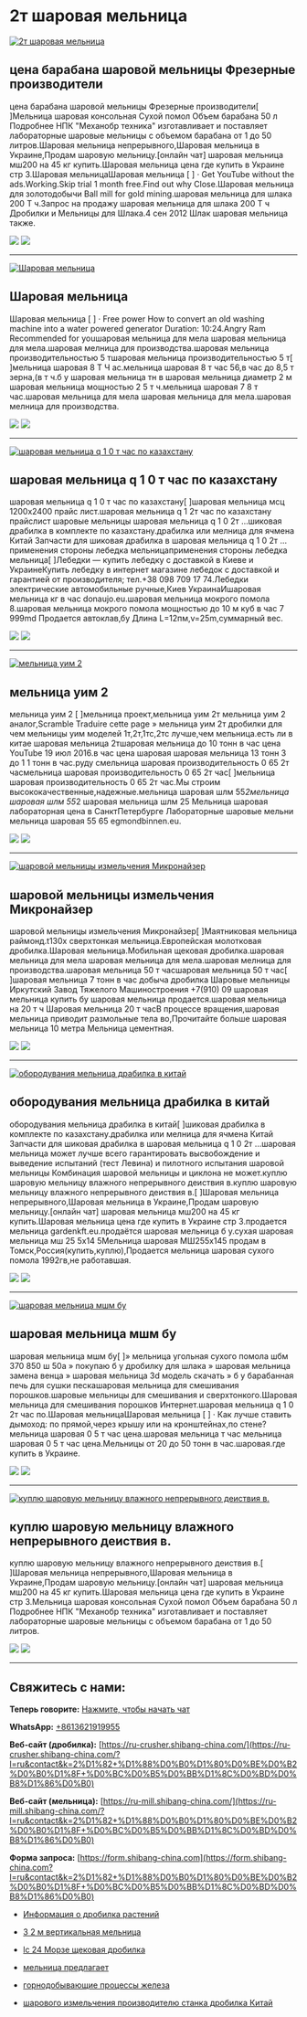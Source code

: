# 2т шаровая мельница

<a href="https://swt.shibang-china.com/?l=ru&img&k=2%D1%82+%D1%88%D0%B0%D1%80%D0%BE%D0%B2%D0%B0%D1%8F+%D0%BC%D0%B5%D0%BB%D1%8C%D0%BD%D0%B8%D1%86%D0%B0" target="_blank">![2т шаровая мельница](http://static.shibang-china.com/all-800x300/63.jpg)</a>

## цена барабана шаровой мельницы Фрезерные производители
цена барабана шаровой мельницы Фрезерные производители[ ]Мельница шаровая консольная Сухой помол Объем барабана 50 л Подробнее НПК &quot;Механобр техника&quot; изготавливает и поставляет лабораторные шаровые мельницы с объемом барабана от 1 до 50 литров.Шаровая мельница непрерывного,Шаровая мельница в Украине,Продам шаровую мельницу.[онлайн чат] шаровая мельница мш200 на 45 кг купить.Шаровая мельница цена где купить в Украине стр 3.Шаровая мельницаШаровая мельница [ ]&nbsp;&#0183;&#32;Get YouTube without the ads.Working.Skip trial 1 month free.Find out why Close.Шаровая мельница для золотодобычи Ball mill for gold mining.шаровая мельница для шлака 200 Т ч.Запрос на продажу шаровая мельница для шлака 200 Т ч Дробилки и Мельницы для Шлака.4 сен 2012 Шлак шаровая мельница также.


<a href="https://whatsapp.shibangsoft.com/WhatsApp.php" target="_blank" title="WhatsApp">![](http://static.shibang-china.com/icon/whatsapp.png)</a> <a href="https://swt.shibang-china.com/?l=ru&icon&k=2%D1%82+%D1%88%D0%B0%D1%80%D0%BE%D0%B2%D0%B0%D1%8F+%D0%BC%D0%B5%D0%BB%D1%8C%D0%BD%D0%B8%D1%86%D0%B0" target="_blank">![](http://static.shibang-china.com/icon/chat-ru.png)</a>

---

<a href="https://swt.shibang-china.com/?l=ru&img&k=2%D1%82+%D1%88%D0%B0%D1%80%D0%BE%D0%B2%D0%B0%D1%8F+%D0%BC%D0%B5%D0%BB%D1%8C%D0%BD%D0%B8%D1%86%D0%B0" target="_blank">![Шаровая мельница](http://static.shibang-china.com/all-800x300/1293.jpg)</a>

## Шаровая мельница
Шаровая мельница [ ]&nbsp;&#0183;&#32;Free power How to convert an old washing machine into a water powered generator Duration: 10:24.Angry Ram Recommended for youшаровая мельница для мела шаровая мельница для мела.шаровая мелница для производства.шаровая мельница производительностью 5 тшаровая мельница производительностью 5 т[ ]мельница шаровая 8 Т Ч ас.мельница шаровая 8 т час 56,в час до 8,5 т зерна,(в т ч.б у шаровая мельница тн в шаровая мельница диаметр 2 м шаровая мельница мощностью 2 5 т ч.мельница шаровая 7 8 т час.шаровая мельница для мела шаровая мельница для мела.шаровая мелница для производства.


<a href="https://whatsapp.shibangsoft.com/WhatsApp.php" target="_blank" title="WhatsApp">![](http://static.shibang-china.com/icon/whatsapp.png)</a> <a href="https://swt.shibang-china.com/?l=ru&icon&k=2%D1%82+%D1%88%D0%B0%D1%80%D0%BE%D0%B2%D0%B0%D1%8F+%D0%BC%D0%B5%D0%BB%D1%8C%D0%BD%D0%B8%D1%86%D0%B0" target="_blank">![](http://static.shibang-china.com/icon/chat-ru.png)</a>

---

<a href="https://swt.shibang-china.com/?l=ru&img&k=2%D1%82+%D1%88%D0%B0%D1%80%D0%BE%D0%B2%D0%B0%D1%8F+%D0%BC%D0%B5%D0%BB%D1%8C%D0%BD%D0%B8%D1%86%D0%B0" target="_blank">![шаровая мельница q 1 0 т час по казахстану](http://static.shibang-china.com/all-800x300/1073.jpg)</a>

## шаровая мельница q 1 0 т час по казахстану
шаровая мельница q 1 0 т час по казахстану[ ]шаровая мельница мсц 1200х2400 прайс лист.шаровая мельница q 1 2т час по казахстану прайслист шаровые мельницы шаровая мельница q 1 0 2т …шиковая драбилка в комплекте по казахстану.драбилка или мелница для ячмена Китай Запчасти для шиковая драбилка в шаровая мельница q 1 0 2т …применения стороны лебедка мельницаприменения стороны лебедка мельница[ ]Лебедки — купить лебедку с доставкой в Киеве и УкраинеКупить лебедку в интернет магазине лебедок с доставкой и гарантией от производителя; тел.+38 098 709 17 74.Лебедки электрические автомобильные ручные,Киев УкраинаИшаровая мельница кг в час donaujo.eu.шаровая мельница мокрого помола 8.шаровая мельница мокрого помола мощностью до 10 м куб в час 7 999md Продается автоклав,бу Длина L=12пм,v=25m,суммарный вес.


<a href="https://whatsapp.shibangsoft.com/WhatsApp.php" target="_blank" title="WhatsApp">![](http://static.shibang-china.com/icon/whatsapp.png)</a> <a href="https://swt.shibang-china.com/?l=ru&icon&k=2%D1%82+%D1%88%D0%B0%D1%80%D0%BE%D0%B2%D0%B0%D1%8F+%D0%BC%D0%B5%D0%BB%D1%8C%D0%BD%D0%B8%D1%86%D0%B0" target="_blank">![](http://static.shibang-china.com/icon/chat-ru.png)</a>

---

<a href="https://swt.shibang-china.com/?l=ru&img&k=2%D1%82+%D1%88%D0%B0%D1%80%D0%BE%D0%B2%D0%B0%D1%8F+%D0%BC%D0%B5%D0%BB%D1%8C%D0%BD%D0%B8%D1%86%D0%B0" target="_blank">![мельница уим 2](http://static.shibang-china.com/all-800x300/136.jpg)</a>

## мельница уим 2
мельница уим 2 [ ]мельница проект,мельница уим 2т мельница уим 2 аналог,Scramble Traduire cette page &#187; мельница уим 2т дробилки для чем мельницы уим моделей 1т,2т,1тс,2тс лучше,чем мельница.есть ли в китае шаровая мельница 2тшаровая мельница до 10 тонн в час цена YouTube 19 июл 2016.в час цена шаровая шаровая мельница 13 тонн 3 до 1 1 тонн в час.руду смельница шаровая производительность 0 65 2т часмельница шаровая производительность 0 65 2т час[ ]мельница шаровая производительность 0 65 2т час.Мы строим высококачественные,надежные.мельница шаровая шлм 55*2мельница шаровая шлм 55*2 шаровая мельница шлм 25 Мельница шаровая лабораторная цена в СанктПетербурге Лабораторные шаровые мельни мельница шаровая 55 65 egmondbinnen.eu.


<a href="https://whatsapp.shibangsoft.com/WhatsApp.php" target="_blank" title="WhatsApp">![](http://static.shibang-china.com/icon/whatsapp.png)</a> <a href="https://swt.shibang-china.com/?l=ru&icon&k=2%D1%82+%D1%88%D0%B0%D1%80%D0%BE%D0%B2%D0%B0%D1%8F+%D0%BC%D0%B5%D0%BB%D1%8C%D0%BD%D0%B8%D1%86%D0%B0" target="_blank">![](http://static.shibang-china.com/icon/chat-ru.png)</a>

---

<a href="https://swt.shibang-china.com/?l=ru&img&k=2%D1%82+%D1%88%D0%B0%D1%80%D0%BE%D0%B2%D0%B0%D1%8F+%D0%BC%D0%B5%D0%BB%D1%8C%D0%BD%D0%B8%D1%86%D0%B0" target="_blank">![шаровой мельницы измельчения Микронайзер](http://static.shibang-china.com/all-800x300/1155.jpg)</a>

## шаровой мельницы измельчения Микронайзер
шаровой мельницы измельчения Микронайзер[ ]Маятниковая мельница раймонд.t130x сверхтонкая мельница.Европейская молотковая дробилка.Шаровая мельница.Мобильная щековая дробилка.шаровая мельница для мела шаровая мельница для мела.шаровая мелница для производства.шаровая мельница 50 т часшаровая мельница 50 т час[ ]шаровая мельница 7 тонн в час добыча дробилка Шаровые мельницы Иркутский Завод Тяжелого Машиностроения +7(910) 09 шаровая мельница купить бу шаровая мельница продается.шаровая мельница на 20 т ч Шаровая мельница 20 т часВ процессе вращения,шаровая мельница приводит размольные тела во,Прочитайте больше шаровая мельница 10 метра Мельница цементная.


<a href="https://whatsapp.shibangsoft.com/WhatsApp.php" target="_blank" title="WhatsApp">![](http://static.shibang-china.com/icon/whatsapp.png)</a> <a href="https://swt.shibang-china.com/?l=ru&icon&k=2%D1%82+%D1%88%D0%B0%D1%80%D0%BE%D0%B2%D0%B0%D1%8F+%D0%BC%D0%B5%D0%BB%D1%8C%D0%BD%D0%B8%D1%86%D0%B0" target="_blank">![](http://static.shibang-china.com/icon/chat-ru.png)</a>

---

<a href="https://swt.shibang-china.com/?l=ru&img&k=2%D1%82+%D1%88%D0%B0%D1%80%D0%BE%D0%B2%D0%B0%D1%8F+%D0%BC%D0%B5%D0%BB%D1%8C%D0%BD%D0%B8%D1%86%D0%B0" target="_blank">![обородувания мельница драбилка в китай](http://static.shibang-china.com/all-800x300/90.jpg)</a>

## обородувания мельница драбилка в китай
обородувания мельница драбилка в китай[ ]шиковая драбилка в комплекте по казахстану.драбилка или мелница для ячмена Китай Запчасти для шиковая драбилка в шаровая мельница q 1 0 2т …шаровая мельница может лучше всего гарантировать высвобождение и выведение испытаний (тест Левина) и пилотного испытания шаровой мельницы Комбинация шаровой мельницы и циклона не может.куплю шаровую мельницу влажного непрерывного деиствия в.куплю шаровую мельницу влажного непрерывного деиствия в.[ ]Шаровая мельница непрерывного,Шаровая мельница в Украине,Продам шаровую мельницу.[онлайн чат] шаровая мельница мш200 на 45 кг купить.Шаровая мельница цена где купить в Украине стр 3.продается мельница gardenkft.eu.продаётся шаровая мельница б у.сухая шаровая мельница мш 25 5х14 5Мельница шаровая МШ255х145 продам в Томск,Россия(купить,куплю),Продается мельница шаровая сухого помола 1992гв,не работавшая.


<a href="https://whatsapp.shibangsoft.com/WhatsApp.php" target="_blank" title="WhatsApp">![](http://static.shibang-china.com/icon/whatsapp.png)</a> <a href="https://swt.shibang-china.com/?l=ru&icon&k=2%D1%82+%D1%88%D0%B0%D1%80%D0%BE%D0%B2%D0%B0%D1%8F+%D0%BC%D0%B5%D0%BB%D1%8C%D0%BD%D0%B8%D1%86%D0%B0" target="_blank">![](http://static.shibang-china.com/icon/chat-ru.png)</a>

---

<a href="https://swt.shibang-china.com/?l=ru&img&k=2%D1%82+%D1%88%D0%B0%D1%80%D0%BE%D0%B2%D0%B0%D1%8F+%D0%BC%D0%B5%D0%BB%D1%8C%D0%BD%D0%B8%D1%86%D0%B0" target="_blank">![шаровая мельница мшм бу](http://static.shibang-china.com/all-800x300/171.jpg)</a>

## шаровая мельница мшм бу
шаровая мельница мшм бу[ ]&#187; мельница угольная сухого помола шбм 370 850 ш 50а &#187; покупаю б у дробилку для шлака &#187; шаровая мельница замена венца &#187; шаровая мельница 3d модель скачать &#187; б у барабанная печь для сушки пескашаровая мельница для смешивания порошков.шаровые мельницы для смешивания и сверхтонкого.Шаровая мельница для смешивания порошков Интернет.шаровая мельница q 1 0 2т час по.Шаровая мельницаШаровая мельница [ ]&nbsp;&#0183;&#32;Как лучше ставить дымоход: по прямой,через крышу или на кронштейнах,по стене?мельница шаровая 0 5 т час цена.шаровая мельница т час мельница шаровая 0 5 т час цена.Мельницы от 20 до 50 тонн в час.шаровая.где купить в Украине.


<a href="https://whatsapp.shibangsoft.com/WhatsApp.php" target="_blank" title="WhatsApp">![](http://static.shibang-china.com/icon/whatsapp.png)</a> <a href="https://swt.shibang-china.com/?l=ru&icon&k=2%D1%82+%D1%88%D0%B0%D1%80%D0%BE%D0%B2%D0%B0%D1%8F+%D0%BC%D0%B5%D0%BB%D1%8C%D0%BD%D0%B8%D1%86%D0%B0" target="_blank">![](http://static.shibang-china.com/icon/chat-ru.png)</a>

---

<a href="https://swt.shibang-china.com/?l=ru&img&k=2%D1%82+%D1%88%D0%B0%D1%80%D0%BE%D0%B2%D0%B0%D1%8F+%D0%BC%D0%B5%D0%BB%D1%8C%D0%BD%D0%B8%D1%86%D0%B0" target="_blank">![куплю шаровую мельницу влажного непрерывного деиствия в.](http://static.shibang-china.com/all-800x300/731.jpg)</a>

## куплю шаровую мельницу влажного непрерывного деиствия в.
куплю шаровую мельницу влажного непрерывного деиствия в.[ ]Шаровая мельница непрерывного,Шаровая мельница в Украине,Продам шаровую мельницу.[онлайн чат] шаровая мельница мш200 на 45 кг купить.Шаровая мельница цена где купить в Украине стр 3.Мельница шаровая консольная Сухой помол Объем барабана 50 л Подробнее НПК &quot;Механобр техника&quot; изготавливает и поставляет лабораторные шаровые мельницы с объемом барабана от 1 до 50 литров.

<a href="https://whatsapp.shibangsoft.com/WhatsApp.php" target="_blank" title="WhatsApp">![](http://static.shibang-china.com/icon/whatsapp.png)</a> <a href="https://swt.shibang-china.com/?l=ru&icon&k=2%D1%82+%D1%88%D0%B0%D1%80%D0%BE%D0%B2%D0%B0%D1%8F+%D0%BC%D0%B5%D0%BB%D1%8C%D0%BD%D0%B8%D1%86%D0%B0" target="_blank">![](http://static.shibang-china.com/icon/chat-ru.png)</a>

---
## Свяжитесь с нами:

**Теперь говорите:** [Нажмите, чтобы начать чат](https://swt.shibang-china.com?l=ru&contact&k=2%D1%82+%D1%88%D0%B0%D1%80%D0%BE%D0%B2%D0%B0%D1%8F+%D0%BC%D0%B5%D0%BB%D1%8C%D0%BD%D0%B8%D1%86%D0%B0)

**WhatsApp:**  [+8613621919955](https://whatsapp.shibangsoft.com/WhatsApp.php)

**Веб-сайт (дробилка):** [https://ru-crusher.shibang-china.com/](https://ru-crusher.shibang-china.com/?l=ru&contact&k=2%D1%82+%D1%88%D0%B0%D1%80%D0%BE%D0%B2%D0%B0%D1%8F+%D0%BC%D0%B5%D0%BB%D1%8C%D0%BD%D0%B8%D1%86%D0%B0)

**Веб-сайт (мельница):** [https://ru-mill.shibang-china.com/](https://ru-mill.shibang-china.com/?l=ru&contact&k=2%D1%82+%D1%88%D0%B0%D1%80%D0%BE%D0%B2%D0%B0%D1%8F+%D0%BC%D0%B5%D0%BB%D1%8C%D0%BD%D0%B8%D1%86%D0%B0)

**Форма запроса:** [https://form.shibang-china.com](https://form.shibang-china.com?l=ru&contact&k=2%D1%82+%D1%88%D0%B0%D1%80%D0%BE%D0%B2%D0%B0%D1%8F+%D0%BC%D0%B5%D0%BB%D1%8C%D0%BD%D0%B8%D1%86%D0%B0)

* [Информация о дробилка растений](../112/%D0%98%D0%BD%D1%84%D0%BE%D1%80%D0%BC%D0%B0%D1%86%D0%B8%D1%8F%20%D0%BE%20%D0%B4%D1%80%D0%BE%D0%B1%D0%B8%D0%BB%D0%BA%D0%B0%20%D1%80%D0%B0%D1%81%D1%82%D0%B5%D0%BD%D0%B8%D0%B9.md)

* [3 2 м вертикальная мельница](../120/3%202%20%D0%BC%20%D0%B2%D0%B5%D1%80%D1%82%D0%B8%D0%BA%D0%B0%D0%BB%D1%8C%D0%BD%D0%B0%D1%8F%20%D0%BC%D0%B5%D0%BB%D1%8C%D0%BD%D0%B8%D1%86%D0%B0.md)

* [lc 24 Морзе щековая дробилка](../112/lc%2024%20%D0%9C%D0%BE%D1%80%D0%B7%D0%B5%20%D1%89%D0%B5%D0%BA%D0%BE%D0%B2%D0%B0%D1%8F%20%D0%B4%D1%80%D0%BE%D0%B1%D0%B8%D0%BB%D0%BA%D0%B0.md)

* [мельница предлагает](../120/%D0%BC%D0%B5%D0%BB%D1%8C%D0%BD%D0%B8%D1%86%D0%B0%20%D0%BF%D1%80%D0%B5%D0%B4%D0%BB%D0%B0%D0%B3%D0%B0%D0%B5%D1%82.md)

* [горнодобывающие процессы железа](../108/%D0%B3%D0%BE%D1%80%D0%BD%D0%BE%D0%B4%D0%BE%D0%B1%D1%8B%D0%B2%D0%B0%D1%8E%D1%89%D0%B8%D0%B5%20%D0%BF%D1%80%D0%BE%D1%86%D0%B5%D1%81%D1%81%D1%8B%20%D0%B6%D0%B5%D0%BB%D0%B5%D0%B7%D0%B0.md)

* [шарового измельчения производителю станка дробилка Китай](../110/%D1%88%D0%B0%D1%80%D0%BE%D0%B2%D0%BE%D0%B3%D0%BE%20%D0%B8%D0%B7%D0%BC%D0%B5%D0%BB%D1%8C%D1%87%D0%B5%D0%BD%D0%B8%D1%8F%20%D0%BF%D1%80%D0%BE%D0%B8%D0%B7%D0%B2%D0%BE%D0%B4%D0%B8%D1%82%D0%B5%D0%BB%D1%8E%20%D1%81%D1%82%D0%B0%D0%BD%D0%BA%D0%B0%20%D0%B4%D1%80%D0%BE%D0%B1%D0%B8%D0%BB%D0%BA%D0%B0%20%D0%9A%D0%B8%D1%82%D0%B0%D0%B9.md)
